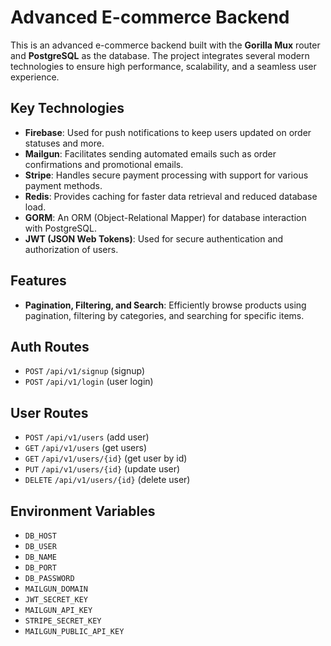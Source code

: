 # Advanced E-commerce Backend

This is an advanced e-commerce backend built with the **Gorilla Mux** router and **PostgreSQL** as the database. The project integrates several modern technologies to ensure high performance, scalability, and a seamless user experience.

## Key Technologies

- **Firebase**: Used for push notifications to keep users updated on order statuses and more.
- **Mailgun**: Facilitates sending automated emails such as order confirmations and promotional emails.
- **Stripe**: Handles secure payment processing with support for various payment methods.
- **Redis**: Provides caching for faster data retrieval and reduced database load.
- **GORM**: An ORM (Object-Relational Mapper) for database interaction with PostgreSQL.
- **JWT (JSON Web Tokens)**: Used for secure authentication and authorization of users.

## Features

- **Pagination, Filtering, and Search**: Efficiently browse products using pagination, filtering by categories, and searching for specific items.

## Auth Routes

- `POST` `/api/v1/signup` (signup)
- `POST` `/api/v1/login` (user login)


## User Routes

- `POST` `/api/v1/users` (add user)
- `GET` `/api/v1/users` (get users)
- `GET` `/api/v1/users/{id}` (get user by id)
- `PUT` `/api/v1/users/{id}` (update user)
- `DELETE` `/api/v1/users/{id}` (delete user)


## Environment Variables

- `DB_HOST`
- `DB_USER`
- `DB_NAME`
- `DB_PORT`
- `DB_PASSWORD`
- `MAILGUN_DOMAIN`
- `JWT_SECRET_KEY`
- `MAILGUN_API_KEY`
- `STRIPE_SECRET_KEY`
- `MAILGUN_PUBLIC_API_KEY`
